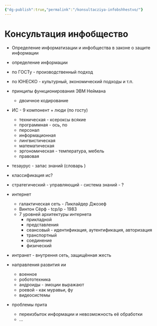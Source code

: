 ```yaml
---
{"dg-publish":true,"permalink":"/konsultacziya-infobshhestvo/"}
---
```


# Консультация инфобщество

- Определение информатизации и инфобщества в законе о защите информации
- определение информации 
- по ГОСТу - производственный подход
- по ЮНЕСКО - культурный, экономический подходы и т.п.
- принципы функционирования ЭВМ Неймана
    - двоичное кодирование
- ИС - 9 компонент + люди (по госту)
    - техническая - ксероксы всякие
    - программная - ось, по
    - персонал
    - информационная
    - лингвистическая
    - математическая
    - эргономическая - температура, мебель
    - правовая 
- тезаурус - запас знаний (словарь )
- классификация ис?
- стратегический - управляющий - система знаний - ?

- интернет
    - галактическая сеть - Ликлайдер Джозеф
    - Винтон Сёрф - tcp/ip - 1983
    - 7 уровней архитектуры интернета
        - прикладной
        - представления
        - сеансовый - идентификация, аутентификация, авторизация
        - транспортный
        - соединение
        - физический
- интранет - внутрення сеть, защищённая жесть
- направления развития ии 
    - военное
    - робототехника
    - андроиды - эмоции выражают
    - роевой - как муравьи, фу
    - видеосистемы

- проблемы прита
    - переизбыток информации и невозможность её обработки
    - ...


